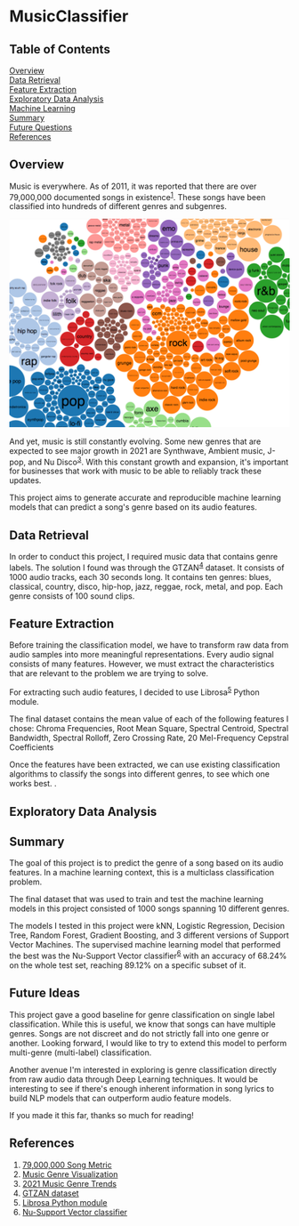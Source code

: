 # MusicClassifier
## Table of Contents
[Overview](#overview)<br/>
[Data Retrieval](#data-retrieval)<br/>
[Feature Extraction](#feature-extraction)<br/>
[Exploratory Data Analysis](#exploratory-data-analysis)<br/>
[Machine Learning](#machine-learning)<br/>
[Summary](#summary)<br/>
[Future Questions](#future-questions)<br/>
[References](#references)<br/>

## Overview
Music is everywhere. As of 2011, it was reported that there are over 79,000,000 documented songs in existence<sup>[1](http://bedtimemath.org/fun-math-songs-in-world/)</sup>. These songs have been classified into hundreds of different genres and subgenres.

[<img src='imgs/music_genre_visualization.png'>](https://musicmachinery.com/2013/09/22/5025/)

And yet, music is still constantly evolving. Some new genres that are expected to see major growth in 2021 are Synthwave, Ambient music, J-pop, and Nu Disco<sup>[3](https://www.ujam.com/blog/upcoming-music-trends-in-2021/)</sup>. With this constant growth and expansion, it's important for businesses that work with music to be able to reliably track these updates.

This project aims to generate accurate and reproducible machine learning models that can predict a song's genre based on its audio features.

## Data Retrieval
In order to conduct this project, I required music data that contains genre labels. The solution I found was through the GTZAN<sup>[4](http://marsyas.info/downloads/datasets.html)</sup> dataset. It consists of 1000 audio tracks, each 30 seconds long. It contains ten genres: blues, classical, country, disco, hip-hop, jazz, reggae, rock, metal, and pop. Each genre consists of 100 sound clips.

## Feature Extraction
Before training the classification model, we have to transform raw data from audio samples into more meaningful representations. Every audio signal consists of many features. However, we must extract the characteristics that are relevant to the problem we are trying to solve.

For extracting such audio features, I decided to use Librosa<sup>[5](https://librosa.org/doc/latest/index.html)</sup> Python module.

The final dataset contains the mean value of each of the following features I chose:
Chroma Frequencies, Root Mean Square, Spectral Centroid, Spectral Bandwidth, Spectral Rolloff, Zero Crossing Rate, 20 Mel-Frequency Cepstral Coefficients

Once the features have been extracted, we can use existing classification algorithms to classify the songs into different genres, to see which one works best.
.
## Exploratory Data Analysis

## Summary

The goal of this project is to predict the genre of a song based on its audio features. In a machine learning context, this is a multiclass classification problem.

The final dataset that was used to train and test the machine learning models in this project consisted of 1000 songs spanning 10 different genres.

The models I tested in this project were kNN, Logistic Regression, Decision Tree, Random Forest, Gradient Boosting, and 3 different versions of Support Vector Machines. The supervised machine learning model that performed the best was the Nu-Support Vector classifier<sup>[6](https://scikit-learn.org/stable/modules/generated/sklearn.svm.NuSVC.html)</sup> with an accuracy of 68.24% on the whole test set, reaching 89.12% on a specific subset of it.

## Future Ideas

This project gave a good baseline for genre classification on single label classification. While this is useful, we know that songs can have multiple genres. Songs are not discreet and do not strictly fall into one genre or another. Looking forward, I would like to try to extend this model to perform multi-genre (multi-label) classification.

Another avenue I'm interested in exploring is genre classification directly from raw audio data through Deep Learning techniques. It would be interesting to see if there's enough inherent information in song lyrics to build NLP models that can outperform audio feature models.

If you made it this far, thanks so much for reading!

## References

1. [79,000,000 Song Metric](http://bedtimemath.org/fun-math-songs-in-world/)
2. [Music Genre Visualization](https://musicmachinery.com/2013/09/22/5025/)
3. [2021 Music Genre Trends](https://www.ujam.com/blog/upcoming-music-trends-in-2021/)
4. [GTZAN dataset](http://marsyas.info/downloads/datasets.html)
5. [Librosa Python module](https://librosa.org/doc/latest/index.html)
6. [Nu-Support Vector classifier](https://scikit-learn.org/stable/modules/generated/sklearn.svm.NuSVC.html)